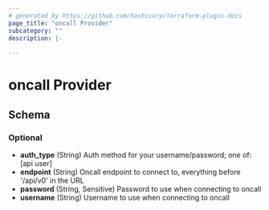 ```yaml
---
# generated by https://github.com/hashicorp/terraform-plugin-docs
page_title: "oncall Provider"
subcategory: ""
description: |-
  
---
```


# oncall Provider





<!-- schema generated by tfplugindocs -->
## Schema

### Optional

- **auth_type** (String) Auth method for your username/password; one of: [api user]
- **endpoint** (String) Oncall endpoint to connect to, everything before '/api/v0' in the URL
- **password** (String, Sensitive) Password to use when connecting to oncall
- **username** (String) Username to use when connecting to oncall
